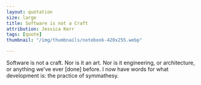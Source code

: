 ```yaml
---
layout: quotation
size: large
title: Software is not a Craft
attribution: Jessica Kerr
tags: [quote]
thumbnail: "/img/thumbnails/notebook-420x255.webp"

---
```


Software is not a craft. Nor is it an art. Nor is it engineering, or architecture,
or anything we've ever [done] before. I now have words for what development is:
the practice of symmathesy.
